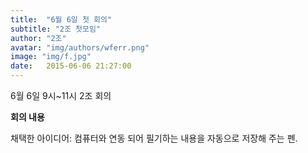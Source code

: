 ```yaml
---
title:  "6월 6일 첫 회의"
subtitle: "2조 첫모임"
author: "2조"
avatar: "img/authors/wferr.png"
image: "img/f.jpg"
date:   2015-06-06 21:27:00
---
```

6월 6일 9시~11시 2조 회의


**회의 내용**


채택한 아이디어: 컴퓨터와 연동 되어 필기하는 내용을 자동으로 저장해 주는 펜.

